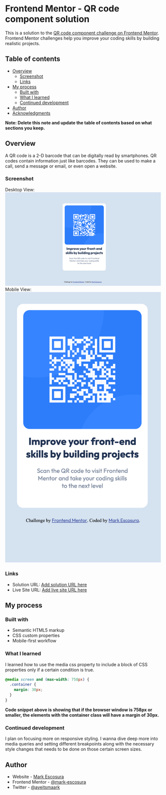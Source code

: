 # Frontend Mentor - QR code component solution

This is a solution to the [QR code component challenge on Frontend Mentor](https://www.frontendmentor.io/challenges/qr-code-component-iux_sIO_H). Frontend Mentor challenges help you improve your coding skills by building realistic projects.

## Table of contents

- [Overview](#overview)
  - [Screenshot](#screenshot)
  - [Links](#links)
- [My process](#my-process)
  - [Built with](#built-with)
  - [What I learned](#what-i-learned)
  - [Continued development](#continued-development)
- [Author](#author)
- [Acknowledgments](#acknowledgments)

**Note: Delete this note and update the table of contents based on what sections you keep.**

## Overview

A QR code is a 2-D barcode that can be digitally read by smartphones. QR codes contain information just like barcodes. They can be used to make a call, send a message or email, or even open a website.

### Screenshot

Desktop View:
![Desktop View](/designs/qr-code-desktop-view.png)
Mobile View:
![Mobile View](/designs/qr-code-mobile-view.png)

### Links

- Solution URL: [Add solution URL here](https://your-solution-url.com)
- Live Site URL: [Add live site URL here](https://your-live-site-url.com)

## My process

### Built with

- Semantic HTML5 markup
- CSS custom properties
- Mobile-first workflow

### What I learned

I learned how to use the media css property to include a block of CSS properties only if a certain condition is true.

```css
@media screen and (max-width: 758px) {
  .container {
    margin: 30px;
  }
}
```

**Code snippet above is showing that if the browser window is 758px or smaller, the elements with the container class will have a margin of 30px.**

### Continued development

I plan on focusing more on responsive styling. I wanna dive deep more into media queries and setting different breakpoints along with the necessary style changes that needs to be done on those certain screen sizes.

## Author

- Website - [Mark Escosura](https://mark-escosura-portfolio.vercel.app/)
- Frontend Mentor - [@mark-escosura](https://www.frontendmentor.io/profile/mark-escosura)
- Twitter - [@ayeitsmaark](https://www.twitter.com/ayeitsmaark)
